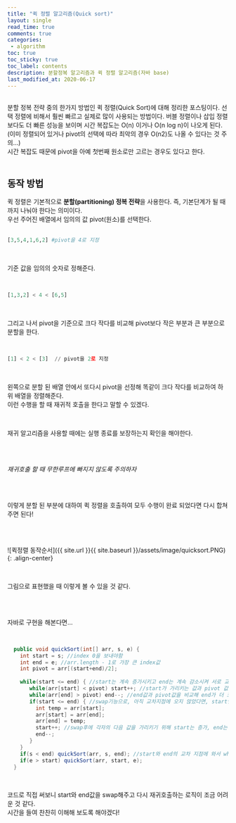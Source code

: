 ```yaml
---
title: "퀵 정렬 알고리즘(Quick sort)"
layout: single    
read_time: true    
comments: true   
categories: 
 - algorithm  
toc: true    
toc_sticky: true    
toc_label: contents    
description: 분할정복 알고리즘과 퀵 정렬 알고리즘(자바 base)
last_modified_at: 2020-06-17   
---   
```

<br>  
분할 정복 전략 중의 한가지 방법인 퀵 정렬(Quick Sort)에 대해 정리한 포스팅이다. 선택 정렬에 비해서 훨씬 빠르고 실제로 많이 사용되는 방법이다.  
버블 정렬이나 삽입 정렬보다도 더 빠른 성능을 보이며 시간 복잡도는 O(n) 이거나 O(n log n)이 나오게 된다.
(이미 정렬되어 있거나 pivot의 선택에 따라 최악의 경우 O(n2)도 나올 수 있다는 것 주의...)   

<br>
시간 복잡도 때문에 pivot을 아예 첫번째 원소로만 고르는 경우도 있다고 한다.   

<br>  
<br>

## 동작 방법
퀵 정렬은 기본적으로 **분할(partitioning) 정복 전략**을 사용한다. 즉, 기본단계가 될 때까지 나눠야 한다는 의미이다.   
우선 주어진 배열에서 임의의 값 pivot(원소)를 선택한다.   
<br>

```python
[3,5,4,1,6,2] #pivot을 4로 지정
```

<br>

기준 값을 임의의 숫자로 정해준다. 

<br>

```python
[1,3,2] < 4 < [6,5] 
```

<br>

그리고 나서 pivot을 기준으로 크다 작다를 비교해 pivot보다 작은 부분과 큰 부분으로 분할을 한다.

<br>

```python
[1] < 2 < [3]  // pivot을 2로 지정
```

<br>  

왼쪽으로 분할 된 배열 안에서 또다시 pivot을 선정해 똑같이 크다 작다를 비교하여 하위 배열을 정렬해준다.  
이런 수행을 할 때 재귀적 호출을 한다고 말할 수 있겠다. 

<br>

재귀 알고리즘을 사용할 때에는 실행 종료를 보장하는지 확인을 해야한다. 

<br>
<br>

_재귀호출 할 때 무한루프에 빠지지 않도록 주의하자_

<br>
<br>

이렇게 분할 된 부분에 대하여 퀵 정렬을 호출하여 모두 수행이 완료 되었다면 다시 합쳐주면 된다!

<br>
<br>

![퀵정렬 동작순서]({{ site.url }}{{ site.baseurl }}/assets/image/quicksort.PNG){: .align-center}

<br>

그림으로 표현했을 때 이렇게 볼 수 있을 것 같다. 

<br>
<br>

자바로 구현을 해본다면...

<br>

```java
  public void quickSort(int[] arr, s, e) {
    int start = s; //index 0을 보내야함
    int end = e; //arr.length - 1로 가장 큰 index값 
    int pivot = arr[(start+end)/2];
    
    while(start <= end) { //start는 계속 증가시키고 end는 계속 감소시켜 서로 교차하는 지점까지 반복
       while(arr[start] < pivot) start++; //start가 가리키는 값과 pivot 값을 비교해서 더 작은 경우 시작 인덱스 값을 증가시켜 큰값이 좌측에 있는 것을 찾는다.
       while(arr[end] > pivot) end--; //end값과 pivot값을 비교해 end가 더 크다면 인덱스 값을 감소 시켜 작은값이 오른쪽에 있는 것을 찾아낸다.  
       if(start <= end) { //swap기능으로, 아직 교차지점에 오지 않았다면, start인덱스와 end인덱스를 상호 교대 시켜준다(잘못된 위치의 있는 두 값을 고치기 위해서)
         int temp = arr[start];
         arr[start] = arr[end];
         arr[end] = temp;
         start++; //swap후에 각자의 다음 값을 가리키기 위해 start는 증가, end는 위에와 같이 감소시켜 준다.  
         end--;
       }
    }
    if(s < end) quickSort(arr, s, end); //start와 end의 교차 지점에 와서 while을 빠져 나왔다면 다시 재귀호출해 정렬이 완료될 때까지 돈다.   
    if(e > start) quickSort(arr, start, e);
  }
```

<br>

코드로 직접 써보니 start와 end값을 swap해주고 다시 재귀호출하는 로직이 조금 어려운 것 같다.   
시간을 들여 찬찬히 이해해 보도록 해야겠다! 

<br>
<br>
<br>
<br>









